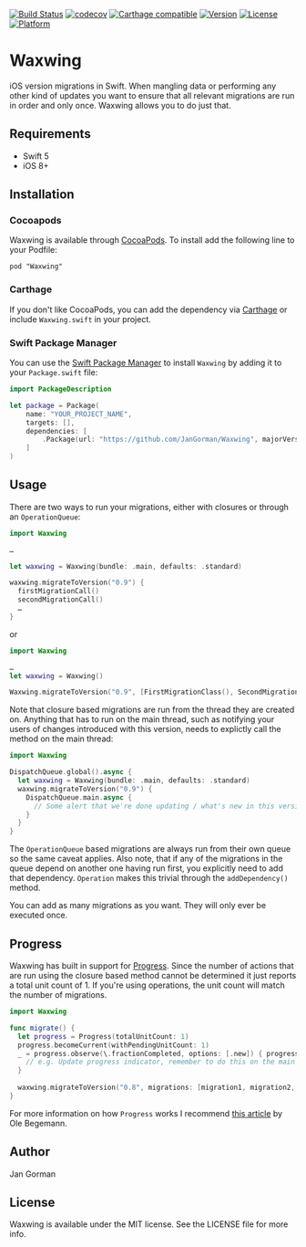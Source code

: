 [![Build Status](https://travis-ci.org/JanGorman/Waxwing.svg?branch=master)](https://travis-ci.org/JanGorman/Waxwing)
[![codecov](https://codecov.io/gh/JanGorman/Waxwing/branch/master/graph/badge.svg)](https://codecov.io/gh/JanGorman/Waxwing)
[![Carthage compatible](https://img.shields.io/badge/Carthage-compatible-4BC51D.svg?style=flat)](https://github.com/Carthage/Carthage)
[![Version](https://img.shields.io/cocoapods/v/Waxwing.svg?style=flat)](http://cocoapods.org/pods/Waxwing)
[![License](https://img.shields.io/cocoapods/l/Waxwing.svg?style=flat)](http://cocoapods.org/pods/Waxwing)
[![Platform](https://img.shields.io/cocoapods/p/Waxwing.svg?style=flat)](http://cocoapods.org/pods/Waxwing)

# Waxwing

iOS version migrations in Swift. When mangling data or performing any other kind of updates you want to ensure that all relevant migrations are run in order and only once. Waxwing allows you to do just that.

## Requirements

* Swift 5
* iOS 8+

## Installation

### Cocoapods

Waxwing is available through [CocoaPods](http://cocoapods.org). To install add the following line to your Podfile:

    pod "Waxwing"
    
### Carthage

If you don't like CocoaPods, you can add the dependency via [Carthage](https://github.com/Carthage/Carthage) or include `Waxwing.swift` in your project.

### Swift Package Manager

You can use the [Swift Package Manager][url-swift-pm] to install `Waxwing` by adding it to your `Package.swift` file:

```swift
import PackageDescription

let package = Package(
    name: "YOUR_PROJECT_NAME",
    targets: [],
    dependencies: [
        .Package(url: "https://github.com/JanGorman/Waxwing", majorVersion: 5),
    ]
)
```

## Usage

There are two ways to run your migrations, either with closures or through an `OperationQueue`:

``` swift
import Waxwing

…

let waxwing = Waxwing(bundle: .main, defaults: .standard)

waxwing.migrateToVersion("0.9") {
  firstMigrationCall()
  secondMigrationCall()
  … 
}
```

or

``` swift
import Waxwing

…
let waxwing = Waxwing()

Waxwing.migrateToVersion("0.9", [FirstMigrationClass(), SecondMigrationClass()])
```

Note that closure based migrations are run from the thread they are created on. Anything that has to run on the main thread, such as notifying your users of changes introduced with this version, needs to explictly call the method on the main thread:

``` swift
import Waxwing

DispatchQueue.global().async {
  let waxwing = Waxwing(bundle: .main, defaults: .standard)
  waxwing.migrateToVersion("0.9") {
    DispatchQueue.main.async {
      // Some alert that we're done updating / what's new in this version of the app
    }
  }
}
```

The `OperationQueue` based migrations are always run from their own queue so the same caveat applies. Also note, that if any of the migrations in the queue depend on another one having run first, you explicitly need to add that dependency. `Operation` makes this trivial through the `addDependency()` method.

You can add as many migrations as you want. They will only ever be executed once.

## Progress

Waxwing has built in support for [Progress](https://developer.apple.com/documentation/foundation/progress). Since the number of actions that are run using the closure based method cannot be determined it just reports a total unit count of 1. If you're using operations, the unit count will match the number of migrations.

```swift
import Waxwing

func migrate() {
  let progress = Progress(totalUnitCount: 1)
  progress.becomeCurrent(withPendingUnitCount: 1)
  _ = progress.observe(\.fractionCompleted, options: [.new]) { progress, _ in
    // e.g. Update progress indicator, remember to do this on the main thread
  }
  
  waxwing.migrateToVersion("0.8", migrations: [migration1, migration2, migration3…])
}
```

For more information on how `Progress` works I recommend [this article](http://oleb.net/blog/2014/03/nsprogress/) by Ole Begemann.

## Author

Jan Gorman

## License

Waxwing is available under the MIT license. See the LICENSE file for more info.


[url-swift-pm]: https://swift.org/package-manager
